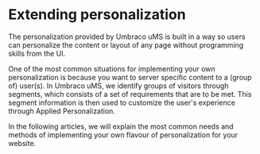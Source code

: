 # Extending personalization

The personalization provided by Umbraco uMS is built in a way so users can personalize the content or layout of any page without programming skills from the UI. 

One of the most common situations for implementing your own personalization is because you want to server specific content to a (group of) user(s). In Umbraco uMS, we identify groups of visitors through segments, which consists of a set of requirements that are to be met. This segment information is then used to customize the user's experience through Applied Personalization.

In the following articles, we will explain the most common needs and methods of implementing your own flavour of personalization for your website.